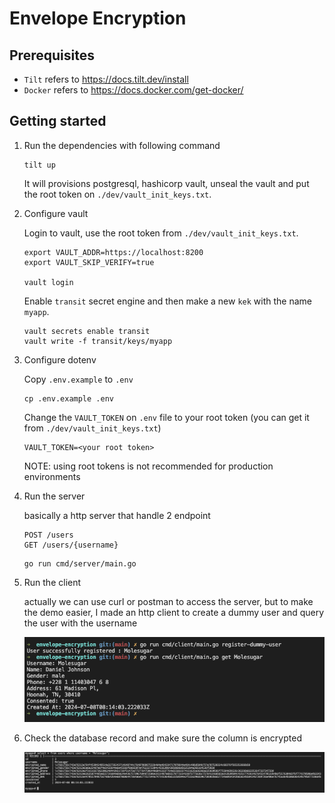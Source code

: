 # Envelope Encryption

## Prerequisites

- `Tilt` refers to https://docs.tilt.dev/install
- `Docker` refers to https://docs.docker.com/get-docker/

## Getting started

1. Run the dependencies with following command

    ```
    tilt up
    ```

    It will provisions postgresql, hashicorp vault, unseal the vault and put the root token on `./dev/vault_init_keys.txt`.

2. Configure vault

    Login to vault, use the root token from `./dev/vault_init_keys.txt`.
    ```
    export VAULT_ADDR=https://localhost:8200
    export VAULT_SKIP_VERIFY=true

    vault login
    ```

    Enable `transit` secret engine and then make a new `kek` with the name `myapp`.

    ```
    vault secrets enable transit
    vault write -f transit/keys/myapp
    ```

3. Configure dotenv

    Copy `.env.example` to `.env`
    ```
    cp .env.example .env
    ```

    Change the `VAULT_TOKEN` on `.env` file to your root token (you can get it from `./dev/vault_init_keys.txt`)
    ```
    VAULT_TOKEN=<your root token>
    ```

    NOTE: using root tokens is not recommended for production environments

4. Run the server

    basically a http server that handle 2 endpoint

    ```
    POST /users
    GET /users/{username}
    ```

    ```
    go run cmd/server/main.go
    ```

5. Run the client

    actually we can use curl or postman to access the server, but to make the demo easier, I made an http client to create a dummy user and query the user with the username

    ![alt text](./img/client.png)

6. Check the database record and make sure the column is encrypted

    ![alt text](./img/database.png)

